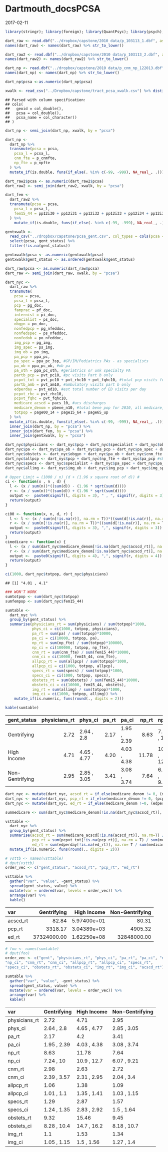 Dartmouth\_docsPCSA
================
2017-02-11

``` r
library(stringr); library(foreign); library(QuantPsyc); library(psych); library(knitr); library(tidyverse)
```

``` r
dart_raw <- read.dbf("../dropbox/capstone/2010 data/p_103113_1.dbf", as.is = TRUE)
names(dart_raw) <- names(dart_raw) %>% str_to_lower()

dart_raw2 <- read.dbf("../dropbox/capstone/2010 data/p_103113_2.dbf", as.is = T)
names(dart_raw2) <- names(dart_raw2) %>% str_to_lower()

dart_np <- read.dbf("../dropbox/capstone/2010 data/p_cnm_np_122013.dbf", as.is = T)
names(dart_np) <- names(dart_np) %>% str_to_lower()
```

``` r
dart_np$pcsa <-as.numeric(dart_np$pcsa)

xwalk <- read_csv("../Dropbox/capstone/tract_pcsa_xwalk.csv") %>% distinct(pcsa, pcsa_name)
```

    ## Parsed with column specification:
    ## cols(
    ##   geoid = col_double(),
    ##   pcsa = col_double(),
    ##   pcsa_name = col_character()
    ## )

``` r
dart_np <- semi_join(dart_np, xwalk, by = "pcsa")

dart_np <-
  dart_np %>%
  transmute(pcsa = pcsa,
    pcsa_l = pcsa_l,
    cnm_fte = p_cnmfte, 
    np_fte = p_npfte
  ) %>%
  mutate_if(is.double, funs(if_else(. %in% c(-99, -999), NA_real_, .)))
```

``` r
dart_raw2$pcsa <- as.numeric(dart_raw2$pcsa)
dart_raw2 <- semi_join(dart_raw2, xwalk, by = "pcsa")

dart_fem <-
  dart_raw2 %>%
  transmute(pcsa = pcsa,
    pcsa_l = pcsa_l,
    fem15_44 = pp12i30 + pp12i31 + pp12i32 + pp12i33 + pp12i34 + pp12i36 + pp12i37 + pp12i38
  ) %>%
    mutate_if(is.double, funs(if_else(. %in% c(-99, -999), NA_real_, .)))
```

``` r
gentxwalk <- 
  read_csv("../dropbox/capstone/pcsa_gent.csv", col_types = cols(pcsa = "c")) %>% 
  select(pcsa, gent_status) %>% 
  filter(!is.na(gent_status))

gentxwalk$pcsa <- as.numeric(gentxwalk$pcsa)
gentxwalk$gent_status <- as.ordered(gentxwalk$gent_status)
```

``` r
dart_raw$pcsa <- as.numeric(dart_raw$pcsa)
dart_raw <- semi_join(dart_raw, xwalk, by = "pcsa")

dart_nyc <- 
  dart_raw %>% 
  transmute(
    pcsa = pcsa,
    pcsa_l = pcsa_l,
    pcp = pg_doc,
    famprac = pf_doc, 
    internist = pi_doc,
    specialist = ps_doc,
    obgyn = po_doc,
    nonfedpcp = pg_nfeddoc,
    nonfedspec = ps_nfeddoc,
    nonfedob = po_nfeddoc,
    img_pcp = pg_img,
    img_spec = ps_img,
    img_ob = po_img,
    pa_pcp = ppa_pc,
    pa_spec = ppa_pc_3sp, #GP/IM/Pediatrics PAs - as specialists
    pa_ob = ppa_pc_ob, #ob pa
    pa_oth = ppa_pc_oth, #geriatrics or unk specialty PA
    partb_pcp = pvt_pc10, #pc visits Part b only
    pcpvt_tot = pvt_pc10 + pvt_rhc10 + pvt_fqhc10, #total pcp visits for part B and OTP
    partb_amb = pvt_am10, #ambulatory visits part b only
    edperday = pvt_ed10, #est total number of ED visits per day
    pcpvt_rhc = pvt_rhc10,
    pcpvt_fqhc = pvt_fqhc10,
    medicare_acscd = pacs_10, #acs discharges
    medicare_denom = pbene_n10, #total bene pop for 2010, all medicare, not part-specific
    totpop = page00_14 + page15_64 + page65_up
  ) %>% 
  mutate_if(is.double, funs(if_else(. %in% c(-99, -999), NA_real_, .))) %>%
  inner_join(dart_np, by = "pcsa") %>%
  inner_join(dart_fem, by = "pcsa") %>%
  inner_join(gentxwalk, by = "pcsa")
```

``` r
dart_nyc$physicians <- dart_nyc$pcp + dart_nyc$specialist + dart_nyc$obgyn + dart_nyc$famprac + dart_nyc$internist
dart_nyc$pa <- dart_nyc$pa_ob + dart_nyc$pa_pcp + dart_nyc$pa_spec + dart_nyc$pa_oth
dart_nyc$obstets <- dart_nyc$obgyn + dart_nyc$pa_ob + dart_nyc$cnm_fte
dart_nyc$allpcp <- dart_nyc$pcp + dart_nyc$np_fte + dart_nyc$pa_pcp #should we include dart_nyc$famprac & dart_nyc$internist ??
dart_nyc$specs <- dart_nyc$specialist + dart_nyc$pa_spec + dart_nyc$pa_oth
dart_nyc$allimg <- dart_nyc$img_ob + dart_nyc$img_pcp + dart_nyc$img_spec
```

``` r
# Upper Limit = (1000 / n) (d + (1.96 x square root of d)) #
ci <- function(x , n , d) {
  l <- (x / sum(n))*((sum(d)) - (1.96 * sqrt(sum(d))))
  r <- (x / sum(n))*((sum(d)) + (1.96 * sqrt(sum(d))))
  output <-  paste0(signif(l, digits = 3), " , ", signif(r, digits = 3))
  return(output)
}

ci00 <- function(x, n, d, r) {
  l <- l <- (x / sum(n[!is.na(r)], na.rm = T))*((sum(d[!is.na(r)], na.rm = T)) - (1.96 * sqrt(sum(d[!is.na(r)], na.rm = T))))
  r <- (x / sum(n[!is.na(r)], na.rm = T))*((sum(d[!is.na(r)], na.rm = T)) + (1.96 * sqrt(sum(d[!is.na(r)], na.rm = T))))
  output <-  paste0(signif(l, digits = 3), ",", signif(r, digits = 3))
  return(output)
}
cimedicare <- function(x) {
  l <- (x / sum(dart_nyc$medicare_denom[!is.na(dart_nyc$acscd_rt)], na.rm=T))*((sum(dart_nyc$medicare_acscd[!is.na(dart_nyc$acscd_rt)], na.rm=T)) - (1.96 * sqrt(sum(dart_nyc$medicare_acscd[!is.na(dart_nyc$acscd_rt)], na.rm=T))))
  r <- (x / sum(dart_nyc$medicare_denom[!is.na(dart_nyc$acscd_rt)], na.rm=T))*((sum(dart_nyc$medicare_acscd[!is.na(dart_nyc$acscd_rt)], na.rm=T)) + (1.96 * sqrt(sum(dart_nyc$medicare_acscd[!is.na(dart_nyc$acscd_rt)], na.rm=T))))
  output <-  paste0(signif(l, digits = 4), ",", signif(r, digits = 4))
  return(output)
}

ci(1000, dart_nyc$totpop, dart_nyc$physicians)
```

    ## [1] "4.01 , 4.1"

``` r
### WON'T WORK
sumtotpop <- sum(dart_nyc$totpop)
sumfempop <- sum(dart_nyc$fem15_44)

sumtable <- 
  dart_nyc %>%
  group_by(gent_status) %>%
  summarise(physicians_rt = sum(physicians) / sum(totpop)*1000,
            phys_ci = ci(1000, totpop, physicians),
            pa_rt = sum(pa) / sum(totpop)*10000,
            pa_ci = ci(10000, totpop, pa),
            np_rt = sum(np_fte) / sum(totpop)*100000,
            np_ci = ci(100000, totpop, np_fte),
            cnm_rt = sum(cnm_fte) / sum(fem15_44)*10000,
            cnm_ci = ci(10000, fem15_44, cnm_fte),
            allpcp_rt = sum(allpcp) / sum(totpop)*1000,
            allpcp_ci = ci(1000, totpop, allpcp), 
            specs_rt = sum(specs) / sum(totpop)*1000,
            specs_ci = ci(1000, totpop, specs),
            obstets_rt = sum(obstets) / sum(fem15_44)*10000,
            obstets_ci = ci(10000, fem15_44, obstets),
            img_rt = sum(allimg) / sum(totpop)*1000,
            img_ci = ci(1000, totpop, allimg)) %>%
    mutate_if(is.numeric, funs(round(., digits = 2)))

kable(sumtable)
```

| gent\_status    |  physicians\_rt| phys\_ci    |  pa\_rt| pa\_ci      |  np\_rt| np\_ci      |  cnm\_rt| cnm\_ci     |  allpcp\_rt| allpcp\_ci  |  specs\_rt| specs\_ci   |  obstets\_rt| obstets\_ci |  img\_rt| img\_ci     |
|:----------------|---------------:|:------------|-------:|:------------|-------:|:------------|--------:|:------------|-----------:|:------------|----------:|:------------|------------:|:------------|--------:|:------------|
| Gentrifying     |            2.72| 2.64 , 2.8  |    2.17| 1.95 , 2.39 |    8.63| 7.24 , 10   |     2.98| 2.39 , 3.57 |        1.06| 1.01 , 1.1  |       1.29| 1.24 , 1.35 |         9.32| 8.28 , 10.4 |     1.10| 1.05 , 1.15 |
| High Income     |            4.71| 4.65 , 4.77 |    4.20| 4.03 , 4.38 |   11.78| 10.9 , 12.7 |     2.63| 2.31 , 2.95 |        1.38| 1.35 , 1.41 |       2.87| 2.83 , 2.92 |        15.46| 14.7 , 16.2 |     1.53| 1.5 , 1.56  |
| Non-Gentrifying |            2.95| 2.85 , 3.05 |    3.41| 3.08 , 3.74 |    7.64| 6.07 , 9.21 |     2.72| 2.04 , 3.4  |        1.09| 1.03 , 1.15 |       1.57| 1.5 , 1.64  |         9.45| 8.18 , 10.7 |     1.34| 1.27 , 1.4  |

``` r
dart_nyc <- mutate(dart_nyc, acscd_rt = if_else(medicare_denom != 0, (medicare_acscd / medicare_denom)*1000, NA_real_))
dart_nyc <- mutate(dart_nyc, pcp_rt = if_else(medicare_denom != 0, (pcpvt_tot / medicare_denom)*1000, NA_real_))
dart_nyc <- mutate(dart_nyc, ed_rt = if_else(medicare_denom !=0, (edperday / medicare_denom)*1000, NA_real_))

summedicare <- sum(dart_nyc$medicare_denom[!is.na(dart_nyc$acscd_rt)], na.rm=T)

vsttable <- 
  dart_nyc %>%
  group_by(gent_status) %>%
  summarise(acscd_rt = sum(medicare_acscd[!is.na(acscd_rt)], na.rm=T) / sum(medicare_denom[!is.na(acscd_rt)], na.rm=T) * 1000,
            pcp_rt = sum(pcpvt_tot[!is.na(pcp_rt)], na.rm = T) / sum(medicare_denom[!is.na(pcp_rt)], na.rm=T) * 1000,
            ed_rt = sum(edperday[!is.na(ed_rt)], na.rm= T / sum(medicare_denom)[!is.na(ed_rt)], na.rm=T) * 1000) %>%
  mutate_if(is.numeric, funs(round(., digits = 2)))
```

``` r
# vsttb <- names(vsttable)
# dput(vsttb)
order_vec <- c("gent_status", "acscd_rt", "pcp_rt", "ed_rt")

vsttable %>% 
  gather("var", "value", -gent_status) %>% 
  spread(gent_status, value) %>% 
  mutate(var = ordered(var, levels = order_vec)) %>% 
  arrange(var) %>% 
  kable()
```

| var       |  Gentrifying|  High Income|  Non-Gentrifying|
|:----------|------------:|------------:|----------------:|
| acscd\_rt |        82.84|  5.97400e+01|            80.31|
| pcp\_rt   |      3318.17|  3.04389e+03|          4905.32|
| ed\_rt    |  37324000.00|  1.62250e+08|      32848000.00|

``` r
# foo <- names(sumtable)
# dput(foo)
order_vec <- c("gent", "physicians_rt", "phys_ci", "pa_rt", "pa_ci", "np_rt", 
"np_ci", "cnm_rt", "cnm_ci", "allpcp_rt", "allpcp_ci", "specs_rt", 
"specs_ci", "obstets_rt", "obstets_ci", "img_rt", "img_ci", "acscd_rt") 

sumtable %>% 
  gather("var", "value", -gent_status) %>% 
  spread(gent_status, value) %>% 
  mutate(var = ordered(var, levels = order_vec)) %>% 
  arrange(var) %>% 
  kable()
```

| var            | Gentrifying | High Income | Non-Gentrifying |
|:---------------|:------------|:------------|:----------------|
| physicians\_rt | 2.72        | 4.71        | 2.95            |
| phys\_ci       | 2.64 , 2.8  | 4.65 , 4.77 | 2.85 , 3.05     |
| pa\_rt         | 2.17        | 4.2         | 3.41            |
| pa\_ci         | 1.95 , 2.39 | 4.03 , 4.38 | 3.08 , 3.74     |
| np\_rt         | 8.63        | 11.78       | 7.64            |
| np\_ci         | 7.24 , 10   | 10.9 , 12.7 | 6.07 , 9.21     |
| cnm\_rt        | 2.98        | 2.63        | 2.72            |
| cnm\_ci        | 2.39 , 3.57 | 2.31 , 2.95 | 2.04 , 3.4      |
| allpcp\_rt     | 1.06        | 1.38        | 1.09            |
| allpcp\_ci     | 1.01 , 1.1  | 1.35 , 1.41 | 1.03 , 1.15     |
| specs\_rt      | 1.29        | 2.87        | 1.57            |
| specs\_ci      | 1.24 , 1.35 | 2.83 , 2.92 | 1.5 , 1.64      |
| obstets\_rt    | 9.32        | 15.46       | 9.45            |
| obstets\_ci    | 8.28 , 10.4 | 14.7 , 16.2 | 8.18 , 10.7     |
| img\_rt        | 1.1         | 1.53        | 1.34            |
| img\_ci        | 1.05 , 1.15 | 1.5 , 1.56  | 1.27 , 1.4      |
